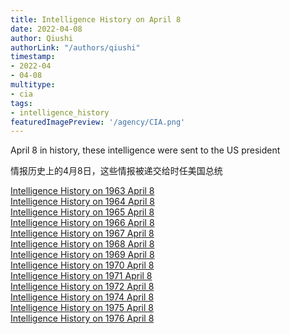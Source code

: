 ```yaml
---
title: Intelligence History on April 8
date: 2022-04-08
author: Qiushi 
authorLink: "/authors/qiushi"
timestamp: 
- 2022-04
- 04-08
multitype: 
- cia
tags: 
- intelligence_history
featuredImagePreview: '/agency/CIA.png'
---
```



April 8 in history, these intelligence were sent to the US president

情报历史上的4月8日，这些情报被递交给时任美国总统

<!--more-->







[Intelligence History on 1963 April 8](/dailybrief/1963-04-08)   
[Intelligence History on 1964 April 8](/dailybrief/1964-04-08)   
[Intelligence History on 1965 April 8](/dailybrief/1965-04-08)   
[Intelligence History on 1966 April 8](/dailybrief/1966-04-08)   
[Intelligence History on 1967 April 8](/dailybrief/1967-04-08)   
[Intelligence History on 1968 April 8](/dailybrief/1968-04-08)   
[Intelligence History on 1969 April 8](/dailybrief/1969-04-08)   
[Intelligence History on 1970 April 8](/dailybrief/1970-04-08)   
[Intelligence History on 1971 April 8](/dailybrief/1971-04-08)   
[Intelligence History on 1972 April 8](/dailybrief/1972-04-08)   
[Intelligence History on 1974 April 8](/dailybrief/1974-04-08)   
[Intelligence History on 1975 April 8](/dailybrief/1975-04-08)   
[Intelligence History on 1976 April 8](/dailybrief/1976-04-08)   

